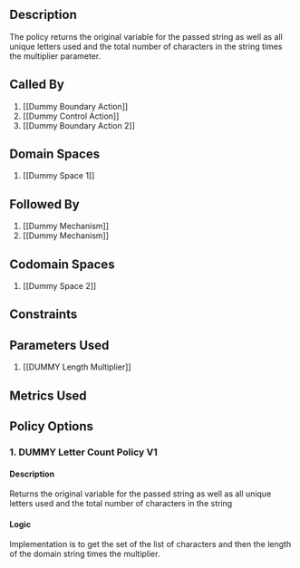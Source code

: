 ## Description

The policy returns the original variable for the passed string as well as all unique letters used and the total number of characters in the string times the multiplier parameter.
## Called By
1. [[Dummy Boundary Action]]
2. [[Dummy Control Action]]
3. [[Dummy Boundary Action 2]]
## Domain Spaces
1. [[Dummy Space 1]]
## Followed By
1. [[Dummy Mechanism]]
2. [[Dummy Mechanism]]
## Codomain Spaces
1. [[Dummy Space 2]]
## Constraints
## Parameters Used
1. [[DUMMY Length Multiplier]]
## Metrics Used
## Policy Options
### 1. DUMMY Letter Count Policy V1
#### Description
Returns the original variable for the passed string as well as all unique letters used and the total number of characters in the string
#### Logic
Implementation is to get the set of the list of characters and then the length of the domain string times the multiplier.

